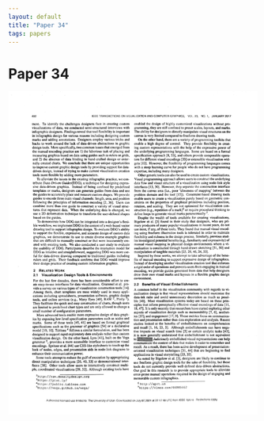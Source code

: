 ```yaml
---
layout: default
title: "Paper 34"
tags: papers
---
```


# Paper 34

<img src="/assets/scans/34.png" alt="Page with chartjunk removed" width="800"/>
